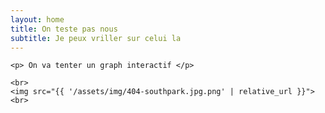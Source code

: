 ```yaml
---
layout: home
title: On teste pas nous 
subtitle: Je peux vriller sur celui la 
---
```


<div class="main-content">

    <p> On va tenter un graph interactif </p>

    <br>
    <img src="{{ '/assets/img/404-southpark.jpg.png' | relative_url }}">
    <br>
